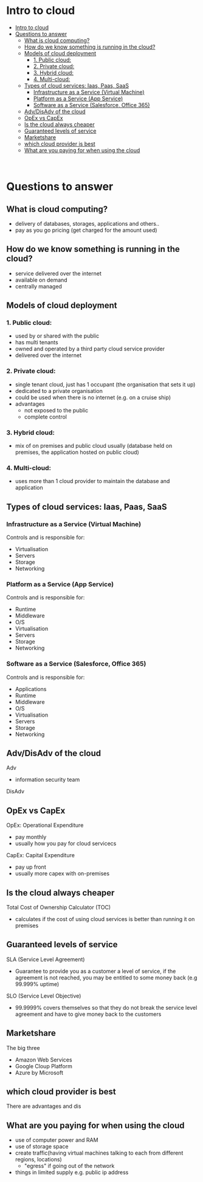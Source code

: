 # Intro to cloud

- [Intro to cloud](#intro-to-cloud)
- [Questions to answer](#questions-to-answer)
  - [What is cloud computing?](#what-is-cloud-computing)
  - [How do we know something is running in the cloud?](#how-do-we-know-something-is-running-in-the-cloud)
  - [Models of cloud deployment](#models-of-cloud-deployment)
    - [1. Public cloud:](#1-public-cloud)
    - [2. Private cloud:](#2-private-cloud)
    - [3. Hybrid cloud:](#3-hybrid-cloud)
    - [4. Multi-cloud:](#4-multi-cloud)
  - [Types of cloud services: Iaas, Paas, SaaS](#types-of-cloud-services-iaas-paas-saas)
    - [Infrastructure as a Service (Virtual Machine)](#infrastructure-as-a-service-virtual-machine)
    - [Platform as a Service (App Service)](#platform-as-a-service-app-service)
    - [Software as a Service (Salesforce, Office 365)](#software-as-a-service-salesforce-office-365)
  - [Adv/DisAdv of the cloud](#advdisadv-of-the-cloud)
  - [OpEx vs CapEx](#opex-vs-capex)
  - [Is the cloud always cheaper](#is-the-cloud-always-cheaper)
  - [Guaranteed levels of service](#guaranteed-levels-of-service)
  - [Marketshare](#marketshare)
  - [which cloud provider is best](#which-cloud-provider-is-best)
  - [What are you paying for when using the cloud](#what-are-you-paying-for-when-using-the-cloud)

<br>

# Questions to answer
## What is cloud computing?
- delivery of databases, storages, applications and others..
- pay as you go pricing (get charged for the amount used)


## How do we know something is running in the cloud?
- service delivered over the internet
- available on demand
- centrally managed


## Models of cloud deployment
### 1. Public cloud: 
- used by or shared with the public
- has multi tenants
- owned and operated by a third party cloud service provider
- delivered over the internet
### 2. Private cloud: 
- single tenant cloud, just has 1 occupant (the organisation that sets it up)
- dedicated to a private organisation 
- could be used when there is no internet (e.g. on a cruise ship)
- advantages 
  - not exposed to the public
  - complete control
### 3. Hybrid cloud:
- mix of on premises and public cloud usually (database held on premises, the application hosted on public cloud)
### 4. Multi-cloud: 
- uses more than 1 cloud provider to maintain the database and application

## Types of cloud services: Iaas, Paas, SaaS
### Infrastructure as a Service (Virtual Machine)
Controls and is responsible for:
- Virtualisation
- Servers
- Storage
- Networking
### Platform as a Service (App Service)
Controls and is responsible for:
- Runtime
- Middleware
- O/S
- Virtualisation
- Servers
- Storage
- Networking
### Software as a Service (Salesforce, Office 365)
Controls and is responsible for:
- Applications
- Runtime
- Middleware
- O/S
- Virtualisation
- Servers
- Storage
- Networking

## Adv/DisAdv of the cloud
Adv
- information security team
  
DisAdv

## OpEx vs CapEx
OpEx: Operational Expenditure
- pay monthly
- usually how you pay for cloud servicecs
  
CapEx: Capital Expenditure
- pay up front
- usually more capex with on-premises

## Is the cloud always cheaper
Total Cost of Ownership Calculator (TOC)
- calculates if the cost of using cloud services is better than running it on premises

## Guaranteed levels of service
SLA (Service Level Agreement)
- Guarantee to provide you as a customer a level of service, if the agreement is not reached, you may be entitled to some money back (e.g 99.999% uptime)

SLO (Service Level Objective)
- 99.9999% covers themselves so that they do not break the service level agreement and have to give money back to the customers

## Marketshare
The big three
- Amazon Web Services
- Google Cloup Platform
- Azure by Microsoft

## which cloud provider is best
There are advantages and dis

## What are you paying for when using the cloud
- use of computer power and RAM
- use of storage space
- create traffic(having virtual machines talking to each from different regions, locations)
  - "egress" if going out of the network
- things in limited supply e.g. public ip address